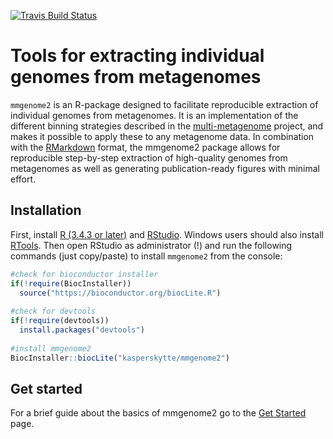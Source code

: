 [![Travis Build Status](https://travis-ci.org/KasperSkytte/mmgenome2.svg?branch=master)](https://travis-ci.org/KasperSkytte/mmgenome2) 

# Tools for extracting individual genomes from metagenomes
`mmgenome2` is an R-package designed to facilitate reproducible extraction of individual genomes from metagenomes. It is an implementation of the different binning strategies described in the [multi-metagenome](http://madsalbertsen.github.io/multi-metagenome/) project, and makes it possible to apply these to any metagenome data. In combination with the [RMarkdown](https://rmarkdown.rstudio.com/) format, the mmgenome2 package allows for reproducible step-by-step extraction of high-quality genomes from metagenomes as well as generating publication-ready figures with minimal effort. 

## Installation
First, install [R (3.4.3 or later)](https://mirrors.dotsrc.org/cran/) and [RStudio](https://www.rstudio.com/products/rstudio/download/#download). Windows users should also install [RTools](https://mirrors.dotsrc.org/cran/bin/windows/Rtools/). Then open RStudio as administrator (!) and run the following commands (just copy/paste) to install `mmgenome2` from the console:

```r
#check for bioconductor installer
if(!require(BiocInstaller)) 
  source("https://bioconductor.org/biocLite.R")
  
#check for devtools
if(!require(devtools))
  install.packages("devtools")
  
#install mmgenome2
BiocInstaller::biocLite("kasperskytte/mmgenome2")
```

## Get started
For a brief guide about the basics of mmgenome2 go to the [Get Started](https://kasperskytte.github.io/mmgenome2/articles/ampvis2.html) page. 